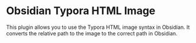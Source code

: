 # Obsidian Typora HTML Image 

This plugin allows you to use the Typora HTML image syntax in Obsidian. It converts the relative path to the image to the correct path in Obsidian.


